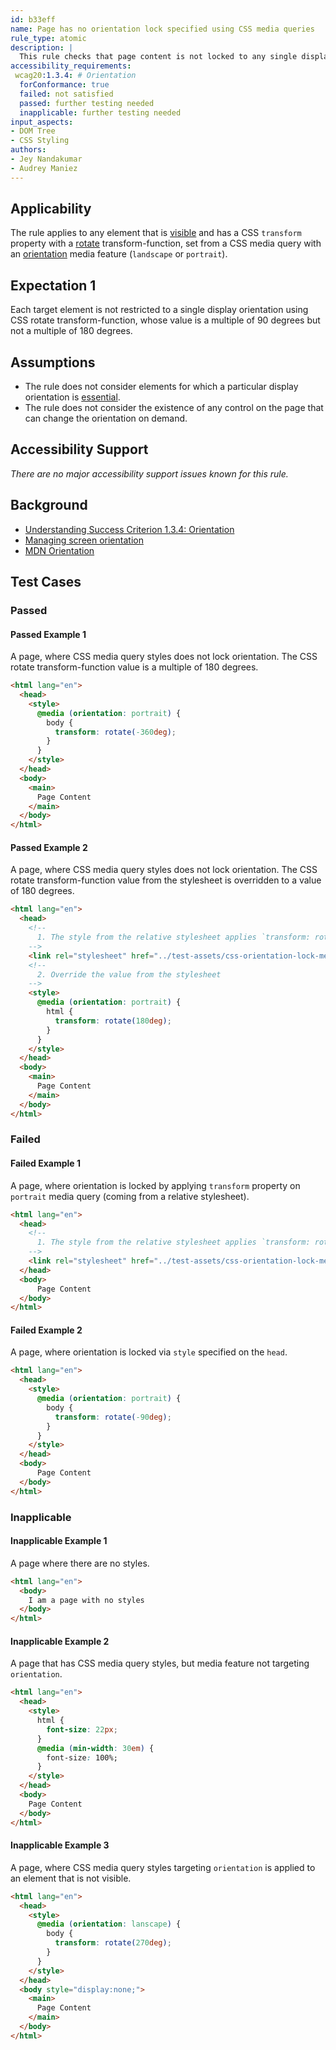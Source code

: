 ```yaml
---
id: b33eff
name: Page has no orientation lock specified using CSS media queries
rule_type: atomic
description: |
  This rule checks that page content is not locked to any single display orientation using CSS media queries.
accessibility_requirements:
 wcag20:1.3.4: # Orientation
  forConformance: true
  failed: not satisfied
  passed: further testing needed
  inapplicable: further testing needed
input_aspects:
- DOM Tree
- CSS Styling
authors:
- Jey Nandakumar
- Audrey Maniez
---
```


## Applicability

The rule applies to any element that is [visible](#visible) and has a CSS `transform` property with a [rotate](https://drafts.csswg.org/css-transforms/#funcdef-transform-rotate) transform-function, set from a CSS media query with an [orientation](https://drafts.csswg.org/mediaqueries-3/#orientation) media feature (`landscape` or `portrait`).

## Expectation 1

Each target element is not restricted to a single display orientation using CSS rotate transform-function, whose value is a multiple of 90 degrees but not a multiple of 180 degrees.

## Assumptions

- The rule does not consider elements for which a particular display orientation is [essential](https://www.w3.org/TR/WCAG21/#dfn-essential).
- The rule does not consider the existence of any control on the page that can change the orientation on demand.

## Accessibility Support

*There are no major accessibility support issues known for this rule.*

## Background

- [Understanding Success Criterion 1.3.4: Orientation](https://www.w3.org/WAI/WCAG21/Understanding/orientation.html)
- [Managing screen orientation](https://developer.mozilla.org/en-US/docs/Web/API/CSS_Object_Model/Managing_screen_orientation)
- [MDN Orientation](https://developer.mozilla.org/en-US/docs/Web/CSS/@media/orientation)

## Test Cases

### Passed

#### Passed Example 1

A page, where CSS media query styles does not lock orientation. The CSS rotate transform-function value is a multiple of 180 degrees.

```html
<html lang="en">
  <head>
    <style>
      @media (orientation: portrait) {
        body {
          transform: rotate(-360deg);
        }
      }
    </style>
  </head>
  <body>
    <main>
      Page Content
    </main>
  </body>
</html>
```

#### Passed Example 2

A page, where CSS media query styles does not lock orientation. The CSS rotate transform-function value from the stylesheet is overridden to a value of 180 degrees.

```html
<html lang="en">
  <head>
    <!--
      1. The style from the relative stylesheet applies `transform: rotate(90deg)`
    -->
    <link rel="stylesheet" href="../test-assets/css-orientation-lock-media-queries-b33eff/html-css-lock.css">
    <!--
      2. Override the value from the stylesheet
    -->
    <style>
      @media (orientation: portrait) {
        html {
          transform: rotate(180deg);
        }
      }
    </style>
  </head>
  <body>
    <main>
      Page Content
    </main>
  </body>
</html>
```

### Failed

#### Failed Example 1

A page, where orientation is locked by applying `transform` property on `portrait` media query (coming from a relative stylesheet).

```html
<html lang="en">
  <head>
    <!--
      1. The style from the relative stylesheet applies `transform: rotate(90deg)`
    -->
    <link rel="stylesheet" href="../test-assets/css-orientation-lock-media-queries-b33eff/html-css-lock.css">
  </head>
  <body>
      Page Content
  </body>
</html>
```

#### Failed Example 2

A page, where orientation is locked via `style` specified on the `head`.

```html
<html lang="en">
  <head>
    <style>
      @media (orientation: portrait) {
        body {
          transform: rotate(-90deg);
        }
      }
    </style>
  </head>
  <body>
      Page Content
  </body>
</html>
```

### Inapplicable

#### Inapplicable Example 1

A page where there are no styles.

```html
<html lang="en">
  <body>
    I am a page with no styles
  </body>
</html>
```

#### Inapplicable Example 2

A page that has CSS media query styles, but media feature not targeting `orientation`.

```html
<html lang="en">
  <head>
    <style>
      html {
        font-size: 22px;
      }
      @media (min-width: 30em) { 
        font-size: 100%;
      }
    </style>
  </head>
  <body>
    Page Content
  </body>
</html>
```

#### Inapplicable Example 3

A page, where CSS media query styles targeting `orientation` is applied to an element that is not visible.

```html
<html lang="en">
  <head>
    <style>
      @media (orientation: lanscape) {
        body {
          transform: rotate(270deg);
        }
      }
    </style>
  </head>
  <body style="display:none;">
    <main>
      Page Content
    </main>
  </body>
</html>
```
